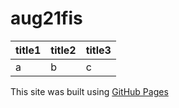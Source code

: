 # aug21fis
|title1|title2|title3|
|--|--|--|
|a|b|c|


This site was built using [GitHub Pages](https://pages.github.com/)
